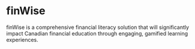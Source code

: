 # finWise

finWise is a comprehensive financial literacy solution that will significantly impact Canadian financial education through engaging, gamified learning experiences.
